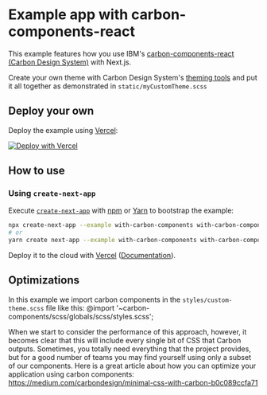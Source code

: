 # Example app with carbon-components-react

This example features how you use IBM's [carbon-components-react](https://github.com/IBM/carbon-components-react) [(Carbon Design System)](http://www.carbondesignsystem.com/components/overview) with Next.js.

Create your own theme with Carbon Design System's [theming tools](http://themes.carbondesignsystem.com/) and put it all together as demonstrated in `static/myCustomTheme.scss`

## Deploy your own

Deploy the example using [Vercel](https://vercel.com):

[![Deploy with Vercel](https://vercel.com/button)](https://vercel.com/import/project?template=https://github.com/vercel/next.js/tree/canary/examples/with-carbon-components)

## How to use

### Using `create-next-app`

Execute [`create-next-app`](https://github.com/vercel/next.js/tree/canary/packages/create-next-app) with [npm](https://docs.npmjs.com/cli/init) or [Yarn](https://yarnpkg.com/lang/en/docs/cli/create/) to bootstrap the example:

```bash
npx create-next-app --example with-carbon-components with-carbon-components-app
# or
yarn create next-app --example with-carbon-components with-carbon-components-app
```

Deploy it to the cloud with [Vercel](https://vercel.com/import?filter=next.js&utm_source=github&utm_medium=readme&utm_campaign=next-example) ([Documentation](https://nextjs.org/docs/deployment)).

## Optimizations

In this example we import carbon components in the `styles/custom-theme.scss` file like this:
@import '~carbon-components/scss/globals/scss/styles.scss';

When we start to consider the performance of this approach, however, it becomes clear that this will include every single bit of CSS that Carbon outputs. Sometimes, you totally need everything that the project provides, but for a good number of teams you may find yourself using only a subset of our components. Here is a great article about how you can optimize your application using carbon components:
https://medium.com/carbondesign/minimal-css-with-carbon-b0c089ccfa71
